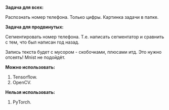 **Задача для всех:**

Распознать номер телефона. Только цифры. Картинка задачи в папке.

**Задача для продвинутых:**

Сегментировать номер телефона. Т.е. написать сегментатор и сравнить с тем, что был написан год назад.

Запись текста будет с мусором - скобочками, плюсами итд. Это нужно отсеять! Mnist не подойдёт.

**Можно использовать:**

1. Tensorflow.
2. OpenCV.

**Нельзя использовать:**

1. PyTorch.